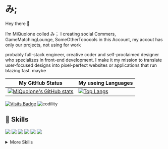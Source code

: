# み;


Hey there 👋

I’m MiQuolone colled み；
I creating social Commers, GameMatchingLounge, SomeOtherToooools in this Account,
my accout has only our projects, not using for work

probably full-stack engineer, creative coder and self-proclaimed designer who specializes in front-end development. I make it my mission to translate user-focused designs into pixel-perfect websites or applications that run blazing fast. maybe



| My GitHub Status |  My useing Languages |
| --- | --- |
|[![MiQuolone's GitHub stats](https://github-readme-stats.vercel.app/api?username=miquolone&hide=true&show_icons=ture&include_all_commits=true)](https://github.com/anuraghazra/github-readme-stats)|[![Top Langs](https://github-readme-stats.vercel.app/api/top-langs/?username=miquolone)](https://github.com/anuraghazra/github-readme-stats)|




[![Visits Badge](https://badges.pufler.dev/visits/miquolone/miquolone)]()
![codility](https://img.shields.io/badge/codility-codility-yellow)


## 💼 Skills

![](https://img.shields.io/badge/Code-React-informational?style=for-the-badge&logo=react&logoColor=white&color=4AB197)
![](https://img.shields.io/badge/Code-Gatsby-informational?style=for-the-badge&logo=gatsby&logoColor=white&color=4AB197)
![](https://img.shields.io/badge/Code-JavaScript-informational?style=for-the-badge&logo=JavaScript&logoColor=white&color=4AB197)
![](https://img.shields.io/badge/Code-TypeScript-informational?style=for-the-badge&logo=TypeScript&logoColor=white&color=4AB197)
![](https://img.shields.io/badge/Code-MongoDB-informational?style=for-the-badge&logo=MongoDB&logoColor=white&color=4AB197)
![](https://img.shields.io/badge/Code-MySQL-informational?style=for-the-badge&logo=MySQL&logoColor=white&color=4AB197)

<details>
<summary>More Skills</summary>
<br>

![](https://img.shields.io/badge/Style-CSS-informational?style=for-the-badge&logo=css3&logoColor=white&color=4AB197)
![](https://img.shields.io/badge/Style-Sass-informational?style=for-the-badge&logo=Sass&logoColor=white&color=4AB197)

<br>

![](https://img.shields.io/badge/Test-Mocha-informational?style=for-the-badge&logo=Mocha&logoColor=white&color=4AB197)
![](https://img.shields.io/badge/Test-Cypress-informational?style=for-the-badge&logo=Cypress&logoColor=white&color=4AB197)
![](https://img.shields.io/badge/Test-Cypress-informational?style=for-the-badge&logo=Cypress&logoColor=white&color=4AB197)

<br>

![](https://img.shields.io/badge/Tools-Docker-informational?style=for-the-badge&logo=docker&logoColor=white&color=4AB197)
![](https://img.shields.io/badge/Tools-Pivotal-informational?style=for-the-badge&logo=Pivotal-Tracker&logoColor=white&color=4AB197)
![](https://img.shields.io/badge/Tools-NGINX-informational?style=for-the-badge&logo=nginx&logoColor=white&color=4AB197)
![](https://img.shields.io/badge/Tools-Netlify-informational?style=for-the-badge&logo=netlify&logoColor=white&color=4AB197)
![](https://img.shields.io/badge/Tools-NPM-informational?style=for-the-badge&logo=npm&logoColor=white&color=4AB197)
![](https://img.shields.io/badge/Tools-Postman-informational?style=for-the-badge&logo=Postman&logoColor=white&color=4AB197)
![](https://img.shields.io/badge/Tools-Photoshop-informational?style=for-the-badge&logo=Adobe-Photoshop&logoColor=white&color=4AB197)
![](https://img.shields.io/badge/Tools-AdobeXD-informational?style=for-the-badge&logo=Adobe-XD&logoColor=white&color=4AB197)
![](https://img.shields.io/badge/Tools-GitHub-informational?style=for-the-badge&logo=GitHub&logoColor=white&color=4AB197)
![](https://img.shields.io/badge/Tools-GitLab-informational?style=for-the-badge&logo=GitLab&logoColor=white&color=4AB197)
![](https://img.shields.io/badge/Tools-Bitbucket-informational?style=for-the-badge&logo=Bitbucket&logoColor=white&color=4AB197)
![](https://img.shields.io/badge/Tools-Jira-informational?style=for-the-badge&logo=Jira-Software&logoColor=white&color=4AB197)
![](https://img.shields.io/badge/Tools-Clubhouse-informational?style=for-the-badge&logo=Clubhouse&logoColor=white&color=4AB197)

</details>
